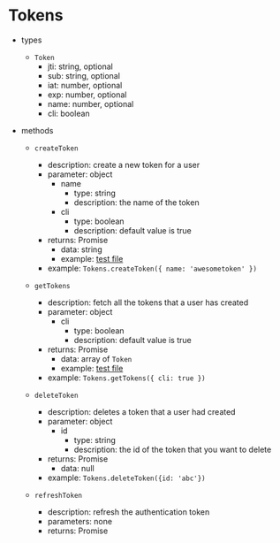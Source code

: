 # Tokens

- types
  - `Token`
    - jti: string, optional
    - sub: string, optional
    - iat: number, optional
    - exp: number, optional
    - name: number, optional
    - cli: boolean
- methods

  - `createToken`

    - description: create a new token for a user
    - parameter: object
      - name
        - type: string
        - description: the name of the token
      - cli
        - type: boolean
        - description: default value is true
    - returns: Promise
      - data: string
      - example: [test file](./tokens.test.js#L76)
    - example: `Tokens.createToken({ name: 'awesometoken' })`

  - `getTokens`

    - description: fetch all the tokens that a user has created
    - parameter: object
      - cli
        - type: boolean
        - description: default value is true
    - returns: Promise
      - data: array of `Token`
      - example: [test file](./tokens.test.js#L59)
    - example: `Tokens.getTokens({ cli: true })`

  - `deleteToken`

    - description: deletes a token that a user had created
    - parameter: object
      - id
        - type: string
        - description: the id of the token that you want to delete
    - returns: Promise
      - data: null
    - example: `Tokens.deleteToken({id: 'abc'})`

  - `refreshToken`

    - description: refresh the authentication token
    - parameters: none
    - returns: Promise
